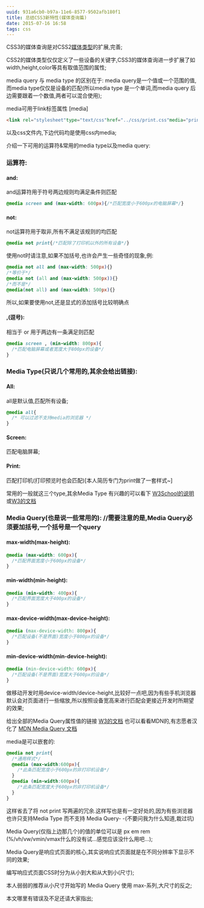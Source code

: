 ```yaml
---
uuid: 931a6cb0-b97a-11e6-8577-9502afb180f1
title: 总结CSS3新特性(媒体查询篇)
date: 2015-07-16 16:58
tags: css
---
```


CSS3的媒体查询是对CSS2[媒体类型](http://www.w3.org/TR/REC-CSS2/media.html)的扩展,完善;

CSS2的媒体类型仅仅定义了一些设备的关键字,CSS3的媒体查询进一步扩展了如width,height,color等具有取值范围的属性;

media query 与 media type 的区别在于: media query是一个值或一个范围的值,而media type仅仅是设备的匹配(所以media type 是一个单词,而media query 后边需要跟着一个数值,两者可以混合使用);

media可用于link标签属性 [media]
<!-- more -->

```html
<link rel="stylesheet"type="text/css"href="../css/print.css"media="print and (max-width : 600px)"/>
```

以及css文件内,下边代码均是使用css内media;

介绍一下可用的运算符&常用的media type以及media query:

### 运算符:

#### and:

and运算符用于符号两边规则均满足条件则匹配

```css
@media screen and (max-width: 600px){/*匹配宽度小于600px的电脑屏幕*/}
```
#### not:

not运算符用于取非,所有不满足该规则的均匹配

```css
@media not print{/*匹配除了打印机以外的所有设备*/}
```

使用not时请注意,如果不加括号,也许会产生一些奇怪的现象,例:

```css
@media not all and (max-width: 500px){}
/*等价于*/
@media not (all and (max-width: 500px)){}
/*而不是*/
@media(not all) and (max-width: 500px){}
```

所以,如果要使用not,还是显式的添加括号比较明确点

#### ,(逗号):

相当于 or 用于两边有一条满足则匹配

```css
@media screen , (min-width: 800px){
  /*匹配电脑屏幕或者宽度大于800px的设备*/
}
```

### Media Type(只说几个常用的,其余会给出链接):

#### All:

all是默认值,匹配所有设备;

```css
@media all{
  /* 可以过滤不支持media的浏览器 */
}
```

#### Screen:

匹配电脑屏幕;

#### Print:

匹配打印机(打印预览时也会匹配)[本人简历专门为print做了一套样式~]

常用的一般就这三个type,其余Media Type 有兴趣的可以看下 [W3School的说明](http://www.w3school.com.cn/html5/att_a_media.asp)或[W3的文档](http://www.w3.org/TR/REC-CSS2/media.html)

### Media Query(也是说一些常用的): //需要注意的是,Media Query必须要加括号,一个括号是一个query

#### max-width(max-height):

```css
@media (max-width: 600px){
  /*匹配界面宽度小于600px的设备*/
}
```

#### min-width(min-height):

```css
@media (min-width: 400px){
  /*匹配界面宽度大于400px的设备*/
}
```

#### max-device-width(max-device-height):

```css
@media (max-device-width: 800px){
  /*匹配设备(不是界面)宽度小于800px的设备*/
}
```

#### min-device-width(min-device-height):

```css
@media (min-device-width: 600px){
  /*匹配设备(不是界面)宽度大于600px的设备*/
}
```

做移动开发时用device-width/device-height,比较好一点吧,因为有些手机浏览器默认会对页面进行一些缩放,所以按照设备宽高来进行匹配会更接近开发时所期望的效果;

给出全部的Media Query属性值的链接 [W3的文档](http://www.w3.org/TR/2012/REC-css3-mediaqueries-20120619/) 也可以看看MDN的,有志愿者汉化了 [MDN Media Query 文档](https://developer.mozilla.org/zh-CN/docs/Web/Guide/CSS/Media_queries)

media是可以嵌套的:

```css
@media not print{
  /*通用样式*/
  @media (max-width:600px){
    /*此条匹配宽度小于600px的非打印机设备*/
  }
  @media (min-width:600px){
    /*此条匹配宽度大于600px的非打印机设备*/
  }
}
```

这样省去了将 not print 写两遍的冗余.这样写也是有一定好处的,因为有些浏览器也许只支持Media Type 而不支持 Media Query- -(不要问我为什么知道,栽过坑)

Media Query(仅指上边那几个)的值的单位可以是 px em rem (%/vh/vw/vmin/vmax什么的没有试...感觉应该没什么用吧...);

Media Query是响应式页面的核心,其实说响应式页面就是在不同分辨率下显示不同的效果;

编写响应式页面CSS时分为从小到大和从大到小(尺寸);

本人弱弱的推荐从小尺寸开始写的 Media Query 使用 max-系列,大尺寸的反之;

本文哪里有错误及不足还请大家指出;
